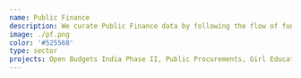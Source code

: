 ```yaml
---
name: Public Finance
description: We curate Public Finance data by following the flow of funds through budgets all the way through to public procurements. We are working on building open source tools to track, visualize, and analyze this information.
image: ./pf.png
color: '#525568'
type: sector
projects: Open Budgets India Phase II, Public Procurements, Girl Education Spending Tracker
---
```

